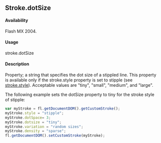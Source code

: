 ## Stroke.dotSize

#### Availability

Flash MX 2004.

#### Usage

stroke.dotSize

#### Description

Property; a string that specifies the dot size of a stippled line. This property is available only if the stroke.style property is set to stipple (see [stroke.style](../Stroke_object/stroke20.md)). Acceptable values are "tiny", "small", "medium", and "large".

The following example sets the dotSize property to tiny for the stroke style of stipple:

```javascript
var myStroke = fl.getDocumentDOM().getCustomStroke(); 
myStroke.style = "stipple";
myStroke.dotSpace= 3; 
myStroke.dotsize = "tiny"; 
myStroke.variation = "random sizes"; 
myStroke.density = "sparse";
fl.getDocumentDOM().setCustomStroke(myStroke);
```
